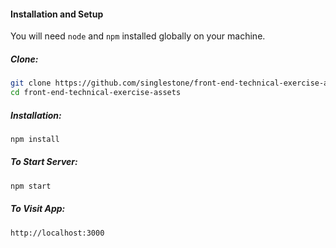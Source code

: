 #### Installation and Setup
You will need `node` and `npm` installed globally on your machine.

##### Clone:
```bash
git clone https://github.com/singlestone/front-end-technical-exercise-assets.git
cd front-end-technical-exercise-assets
```

##### Installation:

```bash
npm install
```

##### To Start Server:

```bash
npm start
```

##### To Visit App:

`http://localhost:3000`
